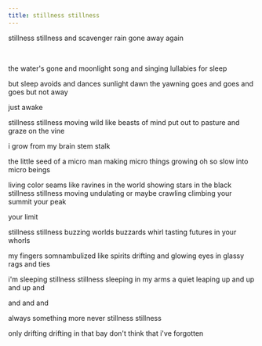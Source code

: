 ```yaml
---
title: stillness stillness
---
```


stillness stillness
and scavenger rain
gone away again
<!--excerpt--><br>

the water's gone and
moonlight song
and singing lullabies
for sleep
<br>

but sleep avoids
and dances sunlight dawn
the yawning goes
and goes and goes
but not away
<br>

just awake
<br>

stillness stillness
moving wild
like beasts of mind put out
to pasture
and graze on the vine
<br>

i grow from my
brain
stem
stalk
<br>

the little seed of a
micro man
making micro
things growing
oh so slow into
micro beings
<br>

living color seams
like ravines in the world
showing stars in the black
stillness stillness
moving undulating
or maybe crawling climbing
your summit
your peak
<br>

your limit
<br>

stillness stillness
buzzing worlds
buzzards whirl
tasting futures
in your whorls
<br>

my fingers somnambulized
like spirits
drifting
and glowing eyes
in glassy rags and ties
<br>

i'm sleeping stillness
stillness sleeping
in my arms
a quiet leaping
up and
up and
up and
<br>

and
and
and
<br>

always something more
never
stillness
stillness
<br>

only drifting
drifting
in that bay
don't think that i've
forgotten
